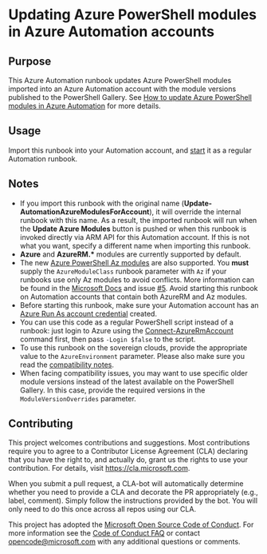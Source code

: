# Updating Azure PowerShell modules in Azure Automation accounts

## Purpose

This Azure Automation runbook updates Azure PowerShell modules imported into an Azure Automation
account with the module versions published to the PowerShell Gallery. See
[How to update Azure PowerShell modules in Azure Automation](https://docs.microsoft.com/azure/automation/automation-update-azure-modules)
for more details.

## Usage

Import this runbook into your Automation account, and [start](https://docs.microsoft.com/azure/automation/automation-starting-a-runbook) it as a regular Automation runbook.

## Notes

* If you import this runbook with the original name (**Update-AutomationAzureModulesForAccount**),
  it will override the internal runbook with this name. As a result, the imported runbook will
  run when the **Update Azure Modules** button is pushed or when this runbook is invoked directly
  via ARM API for this Automation account. If this is not what you want, specify a different name
  when importing this runbook.
* **Azure** and **AzureRM.\*** modules are currently supported by default.
* The new [Azure PowerShell Az modules](https://docs.microsoft.com/powershell/azure/new-azureps-module-az)
  are also supported. You **must** supply the `AzureModuleClass` runbook parameter with `Az` if
  your runbooks use only Az modules to avoid conflicts. More information can be found in the
  [Microsoft Docs](https://docs.microsoft.com/azure/automation/az-modules) and
  issue [#5](https://github.com/microsoft/AzureAutomation-Account-Modules-Update/issues/5).
  Avoid starting this runbook on Automation accounts that contain both AzureRM and Az modules.
* Before starting this runbook, make sure your Automation account has an [Azure Run As account credential](https://docs.microsoft.com/azure/automation/manage-runas-account) created.
* You can use this code as a regular PowerShell script instead of a runbook: just login to Azure
  using the [Connect-AzureRmAccount](https://docs.microsoft.com/powershell/module/azurerm.profile/connect-azurermaccount)
  command first, then pass `-Login $false` to the script.
* To use this runbook on the sovereign clouds, provide the appropriate value to the `AzureEnvironment`
  parameter. Please also make sure you read the
  [compatibility notes](https://docs.microsoft.com/azure/automation/automation-update-azure-modules#alternative-ways-to-update-your-modules).
* When facing compatibility issues, you may want to use specific older module versions instead of
  the latest available on the PowerShell Gallery. In this case, provide the required versions in
  the `ModuleVersionOverrides` parameter.

## Contributing

This project welcomes contributions and suggestions.  Most contributions require you to agree to a
Contributor License Agreement (CLA) declaring that you have the right to, and actually do, grant us
the rights to use your contribution. For details, visit https://cla.microsoft.com.

When you submit a pull request, a CLA-bot will automatically determine whether you need to provide
a CLA and decorate the PR appropriately (e.g., label, comment). Simply follow the instructions
provided by the bot. You will only need to do this once across all repos using our CLA.

This project has adopted the [Microsoft Open Source Code of Conduct](https://opensource.microsoft.com/codeofconduct/).
For more information see the [Code of Conduct FAQ](https://opensource.microsoft.com/codeofconduct/faq/) or
contact [opencode@microsoft.com](mailto:opencode@microsoft.com) with any additional questions or comments.
